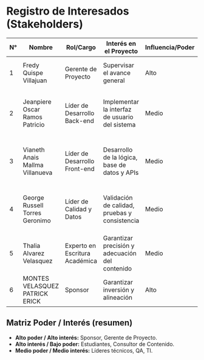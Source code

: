 # Registro de Interesados (Stakeholders)

| N° | Nombre                         | Rol/Cargo                  | Interés en el Proyecto                         | Influencia/Poder | Estrategia y Comunicación                                      | Correo electrónico        |
|----|--------------------------------|----------------------------|------------------------------------------------|------------------|----------------------------------------------------------------|---------------------------|
| 1  | Fredy Quispe Villajuan         | Gerente de Proyecto        | Supervisar el avance general                   | Alto             | Reuniones semanales, reportes de estado                        | fredy.quispe@gmail.com    |
| 2  | Jeanpiere Oscar Ramos Patricio | Líder de Desarrollo Back-end | Implementar la interfaz de usuario del sistema | Medio            | Reuniones técnicas, seguimiento de tareas, informes de avances | jeanpiere.ramos@gmail.com |
| 3  | Vianeth Anais Mallma Villanueva | Líder de Desarrollo Front-end | Desarrollo de la lógica, base de datos y APIs | Medio            | Reuniones técnicas, documentación de arquitectura, reportes    | vianeth.backend@gmail.com |
| 4  | George Russell Torres Geronimo | Líder de Calidad y Datos   | Validación de calidad, pruebas y consistencia  | Medio            | Reporte de pruebas, reuniones de revisión, dashboard de calidad | george.calidad@gmail.com |
| 5  | Thalia Alvarez Velasquez       | Experto en Escritura Académica | Garantizar precisión y adecuación del contenido | Medio          | Revisión de contenido, feedback sobre mejoras                  | thalia.escritura@gmail.com |
| 6  | MONTES VELASQUEZ PATRICK ERICK | Sponsor                    | Garantizar inversión y alineación              | Alto             | Reuniones ejecutivas, informes de progreso                     | patrick.sponsor@gmail.com     |


## Matriz Poder / Interés (resumen)
- **Alto poder / Alto interés:** Sponsor, Gerente de Proyecto.  
- **Alto interés / Bajo poder:** Estudiantes, Consultor de Contenido.  
- **Medio poder / Medio interés:** Líderes técnicos, QA, TI.


